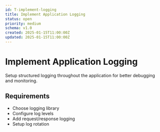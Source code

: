 ```yaml
---
id: T-implement-logging
title: Implement Application Logging
status: open
priority: medium
schema: v1.0
created: 2025-01-15T11:00:00Z
updated: 2025-01-15T11:00:00Z
---
```


# Implement Application Logging

Setup structured logging throughout the application for better debugging and monitoring.

## Requirements

- Choose logging library
- Configure log levels
- Add request/response logging
- Setup log rotation
